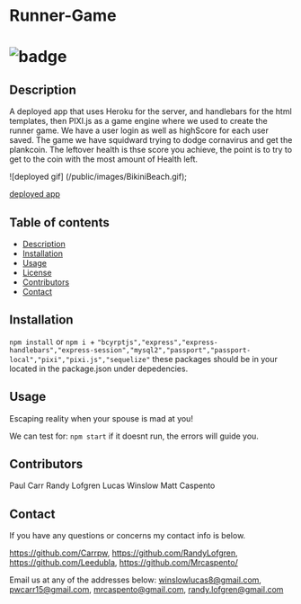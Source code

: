 # Runner-Game
  ![badge](https://img.shields.io/static/v1?label=License&message=MIT&color=success)
========================================================================================================
## Description
A deployed app that uses Heroku for the server, and handlebars for the html templates, then PIXI.js as a game engine where we used to create the runner game. We have a user login as well as highScore for each user saved. The game we have squidward trying to dodge cornavirus and get the plankcoin. The leftover health is thse score you achieve, the point is to try to get to the coin with the most amount of Health left. 

![deployed gif] (/public/images/BikiniBeach.gif);

 [deployed app](https://blooming-spire-21723.herokuapp.com/)
## **Table of contents**
* [Description](#description)
* [Installation](#instructions)
* [Usage](#usage)
* [License](#test)
* [Contributors](#Collabartors)
* [Contact](#email)

## Installation
`npm install` or   `npm i `+ `"bcyrptjs","express","express-handlebars","express-session","mysql2","passport","passport-local","pixi","pixi.js","sequelize"` these packages should be in your located in the package.json under depedencies.

## Usage

 Escaping reality when your spouse is mad at you! 

 We can test for:
 `npm start` if it doesnt run, the errors will guide you.

 ## Contributors
 Paul Carr
 Randy Lofgren
 Lucas Winslow
 Matt Caspento
 ## Contact
  If you have any questions or concerns my contact info is below.

 https://github.com/Carrpw, https://github.com/RandyLofgren, https://github.com/Leedubla, https://github.com/Mrcaspento/

 Email us at any of the addresses below:
 winslowlucas8@gmail.com, pwcarr15@gmail.com, mrcaspento@gmail.com, randy.lofgren@gmail.com